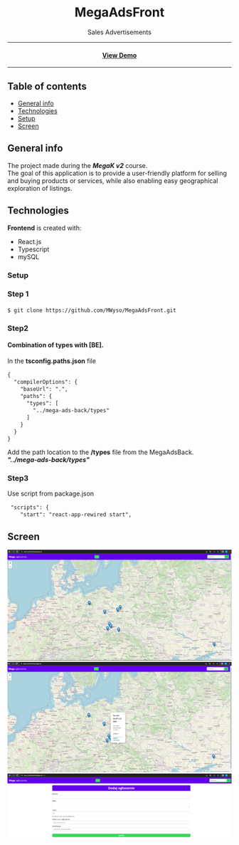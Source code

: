 <div align="center">
<h1>MegaAdsFront</h1>
<p>
Sales Advertisements
</p>
<hr>

<h4>
    <a href="https://wyso.networkmanager.pl/">View Demo</a>
</h4>
<hr>
</div>

## Table of contents
* [General info](#general-info)
* [Technologies](#technologies)
* [Setup](#setup)
* [Screen](#screen)

## General info
The project made during the ***MegaK v2*** course. <br>
The goal of this application is to provide a user-friendly platform for selling and buying products or services, while also enabling easy geographical exploration of listings.

## Technologies
**Frontend** is created with:
* React.js
* Typescript
* mySQL  

### Setup

### Step 1
``
$ git clone https://github.com/MWyso/MegaAdsFront.git
``
### Step2
#### Combination of types with [BE].
In the **tsconfig.paths.json** file
````
{
  "compilerOptions": {
    "baseUrl": ".",
    "paths": {
      "types": [
        "../mega-ads-back/types"
      ]
    }
  }
}
````

Add the path location to the **/types** file from the MegaAdsBack.
<br>
***"../mega-ads-back/types"***

### Step3
Use script from package.json
<br>
````
 "scripts": {
    "start": "react-app-rewired start",
````

## Screen

![aplication](/src/assets/images/ads1.PNG "aplication")
![aplication](/src/assets/images/ads3.PNG "aplication")
![aplication](/src/assets/images/ads2.PNG "aplication")
